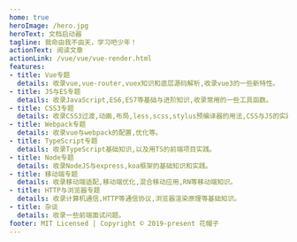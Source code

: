 ```yaml
---
home: true
heroImage: /hero.jpg
heroText: 文档启动器
tagline: 我命由我不由天，学习吧少年！
actionText: 阅读文章
actionLink: /vue/vue/vue-render.html
features:
- title: Vue专题
  details: 收录vue,vue-router,vuex知识和底层源码解析,收录vue3的一些新特性。
- title: JS与ES专题
  details: 收录JavaScript,ES6,ES7等基础与进阶知识,收录常用的一些工具函数。
- title: CSS3专题
  details: 收录CSS3过渡,动画,布局,less,scss,stylus预编译器的用法,CSS与JS的实践。
- title: Webpack专题
  details: 收录vue与webpack的配置,优化等。
- title: TypeScript专题
  details: 收录TypeScript基础知识,以及用TS的前端项目实践。
- title: Node专题
  details: 收录NodeJS与express,koa框架的基础知识和实践。
- title: 移动端专题
  details: 收录移动端适配,移动端优化,混合移动应用,RN等移动端知识。
- title: HTTP与浏览器专题
  details: 收录计算机通信,HTTP等通信协议,浏览器渲染原理等基础知识。
- title: 杂谈
  details: 收录一些前端面试问题。
footer: MIT Licensed | Copyright © 2019-present 花帽子 
---
```

